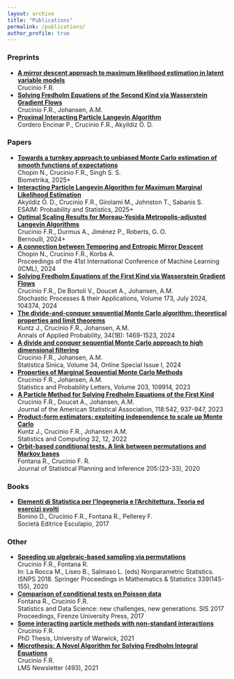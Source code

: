 ```yaml
---
layout: archive
title: "Publications"
permalink: /publications/
author_profile: true
---
```


### Preprints

* [**A mirror descent approach to maximum likelihood estimation in latent variable models**](https://arxiv.org/abs/2501.15896)\
        Crucinio F.R.
* [**Solving Fredholm Equations of the Second Kind via Wasserstein Gradient Flows**](https://arxiv.org/abs/2409.19642)\
        Crucinio F.R., Johansen, A.M.
* [**Proximal Interacting Particle Langevin Algorithm**](https://arxiv.org/abs/2406.14292)\
    Cordero Encinar P., Crucinio F.R., Akyildiz Ö. D.



### Papers
* [**Towards a turnkey approach to unbiased Monte Carlo estimation of smooth functions of expectations**](https://arxiv.org/abs/2403.20313)\
        Chopin N., Crucinio F.R., Singh S. S.\
        Biometrika, 2025+
* [**Interacting Particle Langevin Algorithm for Maximum Marginal Likelihood Estimation**](https://arxiv.org/abs/2303.13429)\
        Akyildiz Ö. D., Crucinio F.R., Girolami M., Johnston T., Sabanis S.\
        ESAIM: Probability and Statistics, 2025+
* [**Optimal Scaling Results for Moreau-Yosida Metropolis-adjusted Langevin Algorithms**](https://arxiv.org/abs/2301.02446)\
    Crucinio F.R., Durmus A., Jiménez P., Roberts, G. O.\
    Bernoulli, 2024+
* [**A connection between Tempering and Entropic Mirror Descent**](https://proceedings.mlr.press/v235/chopin24a.html)\
        Chopin N., Crucinio F.R., Korba A.\
    Proceedings of the 41st International Conference of Machine Learning (ICML), 2024
* [**Solving Fredholm Equations of the First Kind via Wasserstein Gradient Flows**](https://www.sciencedirect.com/science/article/pii/S0304414924000802?via%3Dihub)\
    Crucinio F.R., De Bortoli V., Doucet A., Johansen, A.M.\
    Stochastic Processes & their Applications, Volume 173, July 2024, 104374, 2024
* [**The divide-and-conquer sequential Monte Carlo algorithm: theoretical properties and limit theorems**](https://projecteuclid.org/journals/annals-of-applied-probability/volume-34/issue-1B/The-divide-and-conquer-sequential-Monte-Carlo-algorithm--Theoretical/10.1214/23-AAP1996.full)\
    Kuntz J., Crucinio F.R., Johansen, A.M. \
    Annals of Applied Probability, 34(1B): 1469-1523, 2024
* [**A divide and conquer sequential Monte Carlo approach to high dimensional filtering**](https://www3.stat.sinica.edu.tw/ss_newpaper/SS-2022-0243_na.pdf)\
    Crucinio F.R., Johansen, A.M.\
    Statistica Sinica, Volume 34, Online Special Issue I, 2024    
* [**Properties of Marginal Sequential Monte Carlo Methods**](https://www.sciencedirect.com/science/article/pii/S0167715223001384)\
    Crucinio F.R., Johansen, A.M.\
       Statistics and Probability Letters, Volume 203, 109914, 2023
* [**A Particle Method for Solving Fredholm Equations of the First Kind**](https://www.tandfonline.com/doi/full/10.1080/01621459.2021.1962328)\
    Crucinio F.R., Doucet A., Johansen, A.M.\
    Journal of the American Statistical Association, 118:542, 937-947, 2023
* [**Product-form estimators: exploiting independence to scale up Monte Carlo**](https://link.springer.com/article/10.1007/s11222-021-10069-9)\
    Kuntz J., Crucinio F.R., Johansen A.M.\
    Statistics and Computing 32, 12, 2022
* [**Orbit-based conditional tests. A link between permutations and Markov bases**](https://www.sciencedirect.com/science/article/pii/S0378375819300539)\
    Fontana R., Crucinio F. R.\
    Journal of Statistical Planning and Inference 205:(23-33), 2020

### Books

* [**Elementi di Statistica per l’Ingegneria e l’Architettura. Teoria ed esercizi svolti**](https://bookshop.editrice-esculapio.com/products/pellerey-fontana-bonino-crucinio-elementi-di-statistica-per-lingegneria-e-larchitettura)\
    Bonino D., Crucinio F.R., Fontana R., Pellerey F.\
    Società Editrice Esculapio, 2017

### Other
* [**Speeding up algebraic-based sampling via permutations**](https://link.springer.com/chapter/10.1007/978-3-030-57306-5_14)\
    Crucinio F.R., Fontana R.\
    In: La Rocca M., Liseo B., Salmaso L. (eds) Nonparametric Statistics. ISNPS 2018. Springer Proceedings in Mathematics & Statistics 339(145-155), 2020
* [**Comparison of conditional tests on Poisson data**](https://core.ac.uk/download/pdf/84253504.pdf)\
    Fontana R., Crucinio F.R.\
    Statistics and Data Science: new challenges, new generations. SIS 2017 Proceedings, Firenze University Press, 2017
* [**Some interacting particle methods with non-standard interactions**](http://wrap.warwick.ac.uk/161984/)\
    Crucinio F.R.\
    PhD Thesis, University of Warwick, 2021
* [**Microthesis: A Novel Algorithm for Solving Fredholm Integral Equations**](https://www.lms.ac.uk/sites/lms.ac.uk/files/files/NLMS_493_for%20web2.pdf)\
    Crucinio F.R.\
    LMS Newsletter (493), 2021
